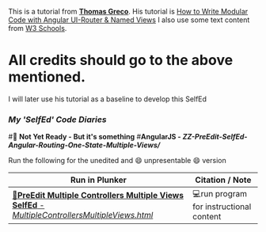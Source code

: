 This is a tutorial from [**Thomas Greco**](https://www.sitepoint.com/author/tgreco/). His tutorial is [How to Write Modular Code with Angular UI-Router & Named Views](http://www.sitepoint.com/write-modular-code-angular-ui-router-named-views)    I also use some text content from [W3 Schools](https://www.w3schools.com/bootstrap/default.asp).

# All credits should go to the above mentioned.

I will later use his tutorial as a baseline to develop this SelfEd 

### **_My 'SelfEd' Code Diaries_**
#:red_circle: **Not Yet Ready - But it's something**
#**AngularJS - _ZZ-PreEdit-SelfEd-Angular-Routing-One-State-Multiple-Views/_**

Run the following for the unedited and :smile: unpresentable :smile: version 

Run in Plunker | Citation / Note
----------------------------------------------------------------------------|--------------------------------------------------------
[:small_blue_diamond:**PreEdit Multiple Controllers Multiple Views SelfEd** - _MultipleControllersMultipleViews.html_](https://plnkr.co/edit/G8LhPU46n8W6rYDVaF4h?p=preview) | :computer:run program for instructional content

